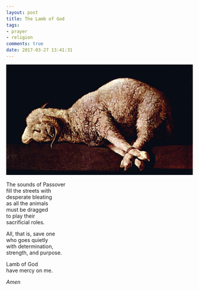 ```yaml
---
layout: post
title: The Lamb of God
tags:
- prayer
- religion
comments: true
date: 2017-03-27 13:41:31
---
```


![Lamb of God](/images/2017/lamb.jpg)

The sounds of Passover  
fill the streets with  
desperate bleating  
as all the animals   
must be dragged  
to play their  
sacrificial roles.

All, that is, save one  
who goes quietly  
with determination,  
strength, and purpose.

Lamb of God  
have mercy on me.

*Amen*

